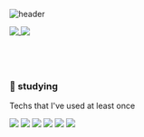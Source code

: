 

![header](https://capsule-render.vercel.app/api?type=waving&color=DDA0DD&height=100&animation=fadeIn&section=footer&text=Chu-DongWon&fontSize=20&fontAlignY=15&fontAlign=10&stroke=E6E6FA)


<a href="https://github.com/chu-dw/github-readme-stats">
  <img align="top" src="https://github-readme-stats.vercel.app/api/top-langs/?username=chu-dw&title_color=010000&border_color=DDA0DD" />
</a>
<a href="https://github.com/chu-dw/convoychat">
  <img align="top" src="https://github-readme-stats.vercel.app/api?username=chu-dw&border_color=DDA0DD&title_color=000000&ring_color=800080" />
</a>

<h1> </h1><br/>

<div align="left">
<h3 align="left">📖 studying</h3>

<p align="left"> Techs that I've used at least once </p>
  
<img src="https://img.shields.io/badge/C-A8B9CC?style=for-the-badge&logo=C&logoColor=white">
<img src="https://img.shields.io/badge/Kotlin-7F52FF?style=for-the-badge&logo=Kotlin&logoColor=white">
<img src="https://img.shields.io/badge/Firebase-FFCA28?style=for-the-badge&logo=Firebase&logoColor=white">
<img src="https://img.shields.io/badge/Python-3766AB?style=for-the-badge&logo=Python&logoColor=white">
<img src="https://img.shields.io/badge/Spring%20Boot-6DB33F?style=for-the-badge&logo=Spring%20Boot&logoColor=white">
<img src="https://img.shields.io/badge/Mysql-4479A1?style=for-the-badge&logo=Mysql&logoColor=white">

</div>
